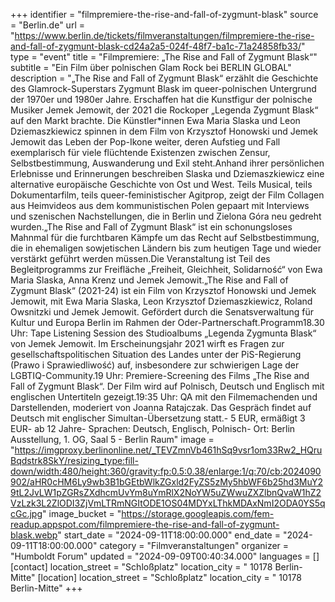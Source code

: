 +++
identifier = "filmpremiere-the-rise-and-fall-of-zygmunt-blask"
source = "Berlin.de"
url = "https://www.berlin.de/tickets/filmveranstaltungen/filmpremiere-the-rise-and-fall-of-zygmunt-blask-cd24a2a5-024f-48f7-ba1c-71a24858fb33/"
type = "event"
title = "Filmpremiere: „The Rise and Fall of Zygmunt Blask“"
subtitle = "Ein Film über polnischen Glam Rock bei BERLIN GLOBAL"
description = "„The Rise and Fall of Zygmunt Blask“ erzählt die Geschichte des Glamrock-Superstars Zygmunt Blask im queer-polnischen Untergrund der 1970er und 1980er Jahre. Erschaffen hat die Kunstfigur der polnische Musiker Jemek Jemowit, der 2021 die Rockoper „Legenda Zygmunt Blask“ auf den Markt brachte. Die Künstler*innen Ewa Maria Slaska und Leon Dziemaszkiewicz spinnen in dem Film von Krzysztof Honowski und Jemek Jemowit das Leben der Pop-Ikone weiter, deren Aufstieg und Fall exemplarisch für viele flüchtende Existenzen zwischen Zensur, Selbstbestimmung, Auswanderung und Exil steht.Anhand ihrer persönlichen Erlebnisse und Erinnerungen beschreiben Slaska und Dziemaszkiewicz eine alternative europäische Geschichte von Ost und West. Teils Musical, teils Dokumentarfilm, teils queer-feministischer Agitprop, zeigt der Film Collagen aus Heimvideos aus dem kommunistischen Polen gepaart mit Interviews und szenischen Nachstellungen, die in Berlin und Zielona Góra neu gedreht wurden.„The Rise and Fall of Zygmunt Blask“ ist ein schonungsloses Mahnmal für die furchtbaren Kämpfe um das Recht auf Selbstbestimmung, die in ehemaligen sowjetischen Ländern bis zum heutigen Tage und wieder verstärkt geführt werden müssen.Die Veranstaltung ist Teil des Begleitprogramms zur Freifläche „Freiheit, Gleichheit, Solidarność“ von Ewa Maria Slaska, Anna Krenz und Jemek Jemowit.„The Rise and Fall of Zygmunt Blask“ (2021-24) ist ein Film von Krzysztof Honowski und Jemek Jemowit, mit Ewa Maria Slaska, Leon Krzysztof Dziemaszkiewicz, Roland Owsnitzki und Jemek Jemowit. Gefördert durch die Senatsverwaltung für Kultur und Europa Berlin im Rahmen der Oder-Partnerschaft.Programm18.30 Uhr: Tape Listening Session des Studioalbums „Legenda Zygmunta Blask“ von Jemek Jemowit. Im Erscheinungsjahr 2021 wirft es Fragen zur gesellschaftspolitischen Situation des Landes unter der PiS-Regierung (Prawo i Sprawiedliwość) auf, insbesondere zur schwierigen Lage der LGBTIQ-Community.19 Uhr: Premiere-Screening des Films „The Rise and Fall of Zygmunt Blask“. Der Film wird auf Polnisch, Deutsch und Englisch mit englischen Untertiteln gezeigt.19:35 Uhr: QA mit den Filmemachenden und Darstellenden, moderiert von Joanna Ratajczak. Das Gespräch findet auf Deutsch mit englischer Simultan-Übersetzung statt.- 5 EUR, ermäßigt 3 EUR- ab 12 Jahre- Sprachen: Deutsch, Englisch, Polnisch- Ort: Berlin Ausstellung, 1. OG, Saal 5 - Berlin Raum"
image = "https://imgproxy.berlinonline.net/_TEVZmnVb461hSq9vsr1om33Rw2_HQruBqdstrk8SkY/resizing_type:fill-down/width:480/height:360/gravity:fp:0.5:0.38/enlarge:1/q:70/cb:2024090902/aHR0cHM6Ly9wb3B1bGEtbWlkZGxld2FyZS5zMy5hbWF6b25hd3MuY29tL2JvLW1pZGRsZXdhcmUvYm8uYmRlX2NoYW5uZWwuZXZlbnQvaW1hZ2VzLzk3L2ZlODI3ZjVmLTRmNGItODE1OS04MDYxLThkMDAxNmI2ODA0YS5qcGc.jpg"
image_bucket = "https://storage.googleapis.com/fem-readup.appspot.com/filmpremiere-the-rise-and-fall-of-zygmunt-blask.webp"
start_date = "2024-09-11T18:00:00.000"
end_date = "2024-09-11T18:00:00.000"
category = "Filmveranstaltungen"
organizer = "Humboldt Forum"
updated = "2024-09-09T00:40:34.000"
languages = []
[contact]
location_street = "Schloßplatz"
location_city = " 10178 Berlin-Mitte"
[location]
location_street = "Schloßplatz"
location_city = " 10178 Berlin-Mitte"
+++